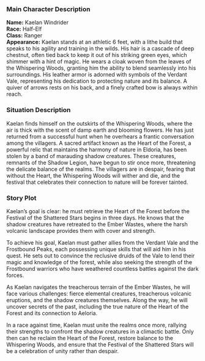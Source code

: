 ### Main Character Description

**Name:** Kaelan Windrider  
**Race:** Half-Elf  
**Class:** Ranger  
**Appearance:** Kaelan stands at an athletic 6 feet, with a lithe build that speaks to his agility and training in the wilds. His hair is a cascade of deep chestnut, often tied back to keep it out of his striking green eyes, which shimmer with a hint of magic. He wears a cloak woven from the leaves of the Whispering Woods, granting him the ability to blend seamlessly into his surroundings. His leather armor is adorned with symbols of the Verdant Vale, representing his dedication to protecting nature and its balance. A quiver of arrows rests on his back, and a finely crafted bow is always within reach.

### Situation Description

Kaelan finds himself on the outskirts of the Whispering Woods, where the air is thick with the scent of damp earth and blooming flowers. He has just returned from a successful hunt when he overhears a frantic conversation among the villagers. A sacred artifact known as the Heart of the Forest, a powerful relic that maintains the harmony of nature in Eldoria, has been stolen by a band of marauding shadow creatures. These creatures, remnants of the Shadow Legion, have begun to stir once more, threatening the delicate balance of the realms. The villagers are in despair, fearing that without the Heart, the Whispering Woods will wither and die, and the festival that celebrates their connection to nature will be forever tainted.

### Story Plot

Kaelan’s goal is clear: he must retrieve the Heart of the Forest before the Festival of the Shattered Stars begins in three days. He knows that the shadow creatures have retreated to the Ember Wastes, where the harsh volcanic landscape provides them with cover and strength. 

To achieve his goal, Kaelan must gather allies from the Verdant Vale and the Frostbound Peaks, each possessing unique skills that will aid him in his quest. He sets out to convince the reclusive druids of the Vale to lend their magic and knowledge of the forest, while also seeking the strength of the Frostbound warriors who have weathered countless battles against the dark forces.

As Kaelan navigates the treacherous terrain of the Ember Wastes, he will face various challenges: fierce elemental creatures, treacherous volcanic eruptions, and the shadow creatures themselves. Along the way, he will uncover secrets of the past, including the true nature of the Heart of the Forest and its connection to Aeloria. 

In a race against time, Kaelan must unite the realms once more, rallying their strengths to confront the shadow creatures in a climactic battle. Only then can he reclaim the Heart of the Forest, restore balance to the Whispering Woods, and ensure that the Festival of the Shattered Stars will be a celebration of unity rather than despair.